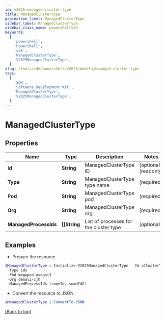 ```yaml
---
id: v2025-managed-cluster-type
title: ManagedClusterType
pagination_label: ManagedClusterType
sidebar_label: ManagedClusterType
sidebar_class_name: powershellsdk
keywords:
  [
    'powershell',
    'PowerShell',
    'sdk',
    'ManagedClusterType',
    'V2025ManagedClusterType',
  ]
slug: /tools/sdk/powershell/v2025/models/managed-cluster-type
tags:
  [
    'SDK',
    'Software Development Kit',
    'ManagedClusterType',
    'V2025ManagedClusterType',
  ]
---
```


# ManagedClusterType

## Properties

| Name | Type | Description | Notes |
| --- | --- | --- | --- |
| **Id** | **String** | ManagedClusterType ID | [optional] [readonly] |
| **Type** | **String** | ManagedClusterType type name | [required] |
| **Pod** | **String** | ManagedClusterType pod | [required] |
| **Org** | **String** | ManagedClusterType org | [required] |
| **ManagedProcessIds** | **[]String** | List of processes for the cluster type | [optional] |

## Examples

- Prepare the resource

```powershell
$ManagedClusterType = Initialize-V2025ManagedClusterType  -Id aClusterTypeId `
 -Type idn `
 -Pod megapod-useast1 `
 -Org denali-cjh `
 -ManagedProcessIds [someId, someId2]
```

- Convert the resource to JSON

```powershell
$ManagedClusterType | ConvertTo-JSON
```

[[Back to top]](#)
